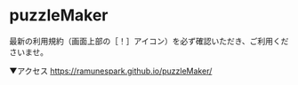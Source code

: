 # puzzleMaker

最新の利用規約（画面上部の［！］アイコン）を必ず確認いただき、ご利用くださいませ。

▼アクセス
https://ramunespark.github.io/puzzleMaker/

